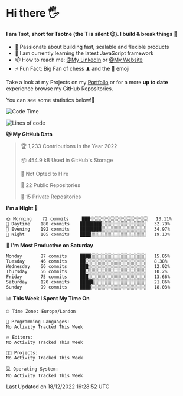 # Hi there :raised_hand_with_fingers_splayed:
#### I am Tsot, short for Tsotne (the T is silent :wink:). I build & break things :space_invader:
- :telescope: Passionate about building fast, scalable and flexible products
- :seedling: I am currently learning the latest JavaScript framework 
- :mailbox: How to reach me: [@My LinkedIn](https://www.linkedin.com/in/tsotne-gvadzabia/) or [@My Website](https://tsotne.co.uk/contact)
- :zap: Fun Fact: Big Fan of chess ♟ and the 👾 emoji

Take a look at my Projects on my [Portfolio](https://tsotne.co.uk/) or for a more **up to date** experience browse my GitHub Repositories.

You can see some statistics below!:space_invader:
<!--START_SECTION:waka-->
![Code Time](http://img.shields.io/badge/Code%20Time-761%20hrs%202%20mins-blue)

![Lines of code](https://img.shields.io/badge/From%20Hello%20World%20I%27ve%20Written-650%20Thousand%20lines%20of%20code-blue)

**🐱 My GitHub Data** 

> 🏆 1,233 Contributions in the Year 2022
 > 
> 📦 454.9 kB Used in GitHub's Storage 
 > 
> 🚫 Not Opted to Hire
 > 
> 📜 22 Public Repositories 
 > 
> 🔑 15 Private Repositories  
 > 
**I'm a Night 🦉** 

```text
🌞 Morning    72 commits     ███░░░░░░░░░░░░░░░░░░░░░░   13.11% 
🌆 Daytime    180 commits    ████████░░░░░░░░░░░░░░░░░   32.79% 
🌃 Evening    192 commits    ████████░░░░░░░░░░░░░░░░░   34.97% 
🌙 Night      105 commits    ████░░░░░░░░░░░░░░░░░░░░░   19.13%

```
📅 **I'm Most Productive on Saturday** 

```text
Monday       87 commits     ████░░░░░░░░░░░░░░░░░░░░░   15.85% 
Tuesday      46 commits     ██░░░░░░░░░░░░░░░░░░░░░░░   8.38% 
Wednesday    66 commits     ███░░░░░░░░░░░░░░░░░░░░░░   12.02% 
Thursday     56 commits     ██░░░░░░░░░░░░░░░░░░░░░░░   10.2% 
Friday       75 commits     ███░░░░░░░░░░░░░░░░░░░░░░   13.66% 
Saturday     120 commits    █████░░░░░░░░░░░░░░░░░░░░   21.86% 
Sunday       99 commits     ████░░░░░░░░░░░░░░░░░░░░░   18.03%

```


📊 **This Week I Spent My Time On** 

```text
⌚︎ Time Zone: Europe/London

💬 Programming Languages: 
No Activity Tracked This Week

🔥 Editors: 
No Activity Tracked This Week

🐱‍💻 Projects: 
No Activity Tracked This Week

💻 Operating System: 
No Activity Tracked This Week

```


 Last Updated on 18/12/2022 16:28:52 UTC
<!--END_SECTION:waka-->
